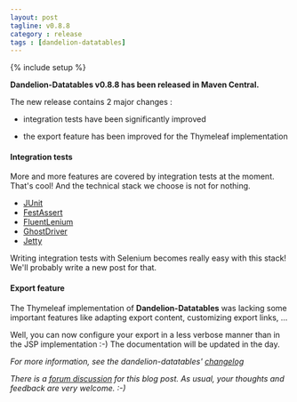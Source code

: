 ```yaml
---
layout: post
tagline: v0.8.8
category : release
tags : [dandelion-datatables]
---
```

{% include setup %}

**Dandelion-Datatables v0.8.8 has been released in Maven Central.**

The new release contains 2 major changes :

 * integration tests have been significantly improved
 
 * the export feature has been improved for the Thymeleaf implementation
 
#### Integration tests
More and more features are covered by integration tests at the moment. That's cool! And the technical stack we choose is not for nothing.
 
 * [JUnit](http://junit.org/)
 * [FestAssert](https://code.google.com/p/fest/)
 * [FluentLenium](https://github.com/FluentLenium/FluentLenium)
 * [GhostDriver](https://github.com/detro/ghostdriver)
 * [Jetty](http://www.eclipse.org/jetty/) 

Writing integration tests with Selenium becomes really easy with this stack! We'll probably write a new post for that.

#### Export feature
The Thymeleaf implementation of **Dandelion-Datatables** was lacking some important features like adapting export content, customizing export links, ...

Well, you can now configure your export in a less verbose manner than in the JSP implementation :-)
The documentation will be updated in the day. 

_For more information, see the dandelion-datatables' [changelog](/datatables/changelog.html)_

_There is a [forum discussion](http://dandelion-forum.48353.n6.nabble.com/NEWS-Dandelion-Datatables-v0-8-8-has-been-released-td263.html) for this blog post. As usual, your thoughts and feedback are very welcome. :-)_